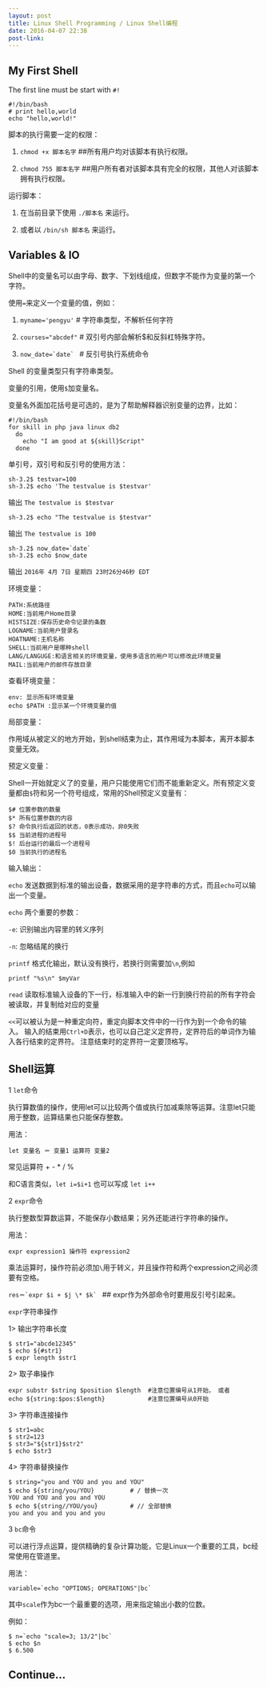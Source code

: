 ```yaml
---
layout: post
title: Linux Shell Programming / Linux Shell编程
date: 2016-04-07 22:38
post-link:
---
```


## My First Shell

The first line must be start with `#!`

    #!/bin/bash
    # print hello,world
    echo "hello,world!"

脚本的执行需要一定的权限：

1. `chmod +x 脚本名字`  ##所有用户均对该脚本有执行权限。

2. `chmod 755 脚本名字`  ##用户所有者对该脚本具有完全的权限，其他人对该脚本拥有执行权限。

运行脚本：

1. 在当前目录下使用 `./脚本名` 来运行。

2. 或者以 `/bin/sh 脚本名` 来运行。


## Variables & IO

Shell中的变量名可以由字母、数字、下划线组成，但数字不能作为变量的第一个字符。

使用`=`来定义一个变量的值，例如：

1. `myname='pengyu'`  # 字符串类型，不解析任何字符

2. `courses="abcdef"` # 双引号内部会解析$和反斜杠特殊字符。

3. ``now_date=`date` `` # 反引号执行系统命令

Shell 的变量类型只有字符串类型。

变量的引用，使用`$`加变量名。

变量名外面加花括号是可选的，是为了帮助解释器识别变量的边界，比如：

    #!/bin/bash
    for skill in php java linux db2
      do
        echo "I am good at ${skill}Script"
      done

单引号，双引号和反引号的使用方法：

    sh-3.2$ testvar=100
    sh-3.2$ echo 'The testvalue is $testvar'

输出 `The testvalue is $testvar`

    sh-3.2$ echo "The testvalue is $testvar"

输出 `The testvalue is 100`

    sh-3.2$ now_date=`date`
    sh-3.2$ echo $now_date

输出 `2016年 4月 7日 星期四 23时26分46秒 EDT`


环境变量：

    PATH:系统路径
    HOME:当前用户Home目录
    HISTSIZE:保存历史命令记录的条数
    LOGNAME:当前用户登录名
    HOATNAME:主机名称
    SHELL:当前用户是哪种shell
    LANG/LANGUGE:和语言相关的环境变量，使用多语言的用户可以修改此环境变量
    MAIL:当前用户的邮件存放目录

查看环境变量：

    env: 显示所有环境变量
    echo $PATH :显示某一个环境变量的值

局部变量：

作用域从被定义的地方开始，到shell结束为止，其作用域为本脚本，离开本脚本变量无效。

预定义变量：

Shell一开始就定义了的变量，用户只能使用它们而不能重新定义。所有预定义变量都由`$`符和另一个符号组成，常用的Shell预定义变量有：

    $# 位置参数的数量
    $* 所有位置参数的内容
    $? 命令执行后返回的状态，0表示成功，非0失败
    $$ 当前进程的进程号
    $! 后台运行的最后一个进程号
    $0 当前执行的进程名

输入输出：

`echo` 发送数据到标准的输出设备，数据采用的是字符串的方式，而且`echo`可以输出一个变量。

`echo` 两个重要的参数：

`-e`: 识别输出内容里的转义序列

`-n`: 忽略结尾的换行


`printf` 格式化输出，默认没有换行，若换行则需要加`\n`,例如

    printf "%s\n" $myVar

`read` 读取标准输入设备的下一行，标准输入中的新一行到换行符前的所有字符会被读取，并复制给对应的变量

`<<`可以被认为是一种重定向符，重定向脚本文件中的一行作为到一个命令的输入。
输入的结束用`Ctrl+D`表示，也可以自己定义定界符，定界符后的单词作为输入各行结束的定界符。
注意结束时的定界符一定要顶格写。

## Shell运算

1 `let`命令 

执行算数值的操作，使用let可以比较两个值或执行加减乘除等运算。注意let只能用于整数，运算结果也只能保存整数。

用法：

`let 变量名 ＝ 变量1 运算符 变量2`

常见运算符 + - * / %

和C语言类似，`let i=$i+1` 也可以写成 `let i++`


2 `expr`命令

执行整数型算数运算，不能保存小数结果；另外还能进行字符串的操作。

用法：

`expr expression1 操作符 expression2`

乘法运算时，操作符前必须加`\`用于转义，并且操作符和两个expression之间必须要有空格。

``res＝`expr $i + $j \* $k` ``  ## expr作为外部命令时要用反引号引起来。

`expr`字符串操作

1> 输出字符串长度

    $ str1="abcde12345"
    $ echo ${#str1}
    $ expr length $str1

2> 取子串操作

    expr substr $string $position $length  #注意位置编号从1开始， 或者
    echo ${string:$pos:$length}            #注意位置编号从0开始

3> 字符串连接操作

    $ str1=abc
    $ str2=123
    $ str3="${str1}$str2"
    $ echo $str3

4> 字符串替换操作

    $ string="you and YOU and you and YOU"
    $ echo ${string/you/YOU}          # / 替换一次
    YOU and YOU and you and YOU
    $ echo ${string//YOU/you}         # // 全部替换
    you and you and you and you


3 `bc`命令

可以进行浮点运算，提供精确的复杂计算功能，它是Linux一个重要的工具，bc经常使用在管道里。

用法：

``variable=`echo "OPTIONS; OPERATIONS"|bc` ``

其中`scale`作为bc一个最重要的选项，用来指定输出小数的位数。

例如：

    $ n=`echo "scale=3; 13/2"|bc`
    $ echo $n
    $ 6.500





## Continue...
